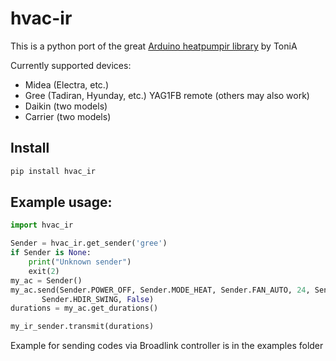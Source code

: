 # hvac-ir

This is a python port of the great [Arduino heatpumpir library](https://github.com/ToniA/arduino-heatpumpir) by ToniA

Currently supported devices:

* Midea (Electra, etc.)
* Gree (Tadiran, Hyunday, etc.) YAG1FB remote (others may also work)
* Daikin (two models)
* Carrier (two models)

## Install

```bash
pip install hvac_ir
```

## Example usage:

```python
import hvac_ir

Sender = hvac_ir.get_sender('gree')
if Sender is None:
    print("Unknown sender")
    exit(2)
my_ac = Sender()
my_ac.send(Sender.POWER_OFF, Sender.MODE_HEAT, Sender.FAN_AUTO, 24, Sender.VDIR_SWING_DOWN,
       Sender.HDIR_SWING, False)
durations = my_ac.get_durations()

my_ir_sender.transmit(durations)
```

Example for sending codes via Broadlink controller is in the examples folder
